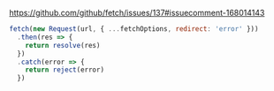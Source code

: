 https://github.com/github/fetch/issues/137#issuecomment-168014143

```javascript
fetch(new Request(url, { ...fetchOptions, redirect: 'error' }))
  .then(res => {
    return resolve(res)
  })
  .catch(error => {
    return reject(error)
  })
```